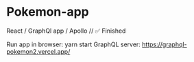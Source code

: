# Pokemon-app
React / GraphQl app / Apollo // :white_check_mark: Finished

Run app in browser: yarn start
GraphQL server: https://graphql-pokemon2.vercel.app/

